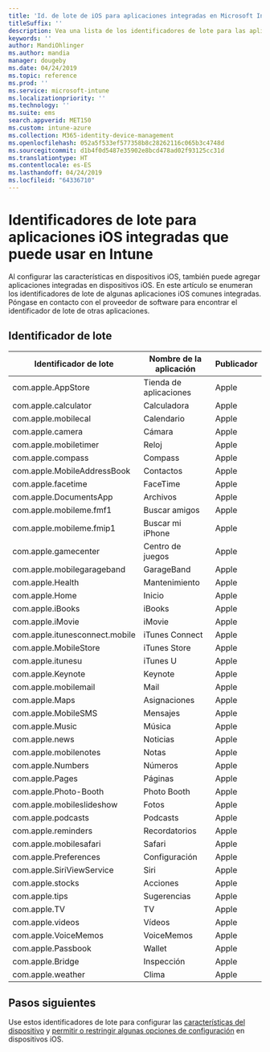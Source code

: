```yaml
---
title: 'Id. de lote de iOS para aplicaciones integradas en Microsoft Intune: Azure | Microsoft Docs'
titleSuffix: ''
description: Vea una lista de los identificadores de lote para las aplicaciones iOS integradas. Use estos identificadores de lote para permitir explícitamente las aplicaciones en perfiles de configuración de dispositivo y directivas en Microsoft Intune.
keywords: ''
author: MandiOhlinger
ms.author: mandia
manager: dougeby
ms.date: 04/24/2019
ms.topic: reference
ms.prod: ''
ms.service: microsoft-intune
ms.localizationpriority: ''
ms.technology: ''
ms.suite: ems
search.appverid: MET150
ms.custom: intune-azure
ms.collection: M365-identity-device-management
ms.openlocfilehash: 052a5f533ef577358b8c28262116c065b3c4748d
ms.sourcegitcommit: d1b4f0d5487e35902e8bcd478ad02f93125cc31d
ms.translationtype: HT
ms.contentlocale: es-ES
ms.lasthandoff: 04/24/2019
ms.locfileid: "64336710"
---
```

# <a name="bundle-ids-for-built-in-ios-apps-you-can-use-in-intune"></a>Identificadores de lote para aplicaciones iOS integradas que puede usar en Intune

Al configurar las características en dispositivos iOS, también puede agregar aplicaciones integradas en dispositivos iOS. En este artículo se enumeran los identificadores de lote de algunas aplicaciones iOS comunes integradas. Póngase en contacto con el proveedor de software para encontrar el identificador de lote de otras aplicaciones.

## <a name="bundle-ids"></a>Identificador de lote

| Identificador de lote                   | Nombre de la aplicación     | Publicador |
|-----------------------------|--------------|-----------|
| com.apple.AppStore          | Tienda de aplicaciones    | Apple     |
| com.apple.calculator        | Calculadora   | Apple     |
| com.apple.mobilecal         | Calendario     | Apple     |
| com.apple.camera            | Cámara       | Apple     |
| com.apple.mobiletimer       | Reloj        | Apple     |
| com.apple.compass           | Compass      | Apple     |
| com.apple.MobileAddressBook | Contactos     | Apple     |
| com.apple.facetime          | FaceTime     | Apple     |
| com.apple.DocumentsApp      | Archivos        | Apple     |
| com.apple.mobileme.fmf1     | Buscar amigos | Apple     |
| com.apple.mobileme.fmip1    | Buscar mi iPhone  | Apple     |
| com.apple.gamecenter        | Centro de juegos  | Apple     |
| com.apple.mobilegarageband  | GarageBand   | Apple     |
| com.apple.Health            | Mantenimiento       | Apple     |
| com.apple.Home              | Inicio         | Apple     |
| com.apple.iBooks            | iBooks       | Apple     |
| com.apple.iMovie            | iMovie       | Apple     |
| com.apple.itunesconnect.mobile | iTunes Connect | Apple |
| com.apple.MobileStore       | iTunes Store | Apple     |
| com.apple.itunesu           | iTunes U     | Apple     |
| com.apple.Keynote           | Keynote      | Apple     |
| com.apple.mobilemail        | Mail         | Apple     |
| com.apple.Maps              | Asignaciones         | Apple     |
| com.apple.MobileSMS         | Mensajes     | Apple     |
| com.apple.Music             | Música        | Apple     |
| com.apple.news              | Noticias         | Apple     |
| com.apple.mobilenotes       | Notas        | Apple     |
| com.apple.Numbers           | Números      | Apple     |
| com.apple.Pages             | Páginas        | Apple     |
| com.apple.Photo-Booth       | Photo Booth  | Apple     |
| com.apple.mobileslideshow   | Fotos       | Apple     |
| com.apple.podcasts          | Podcasts     | Apple     |
| com.apple.reminders         | Recordatorios    | Apple     |
| com.apple.mobilesafari      | Safari       | Apple     |
| com.apple.Preferences       | Configuración     | Apple     |
| com.apple.SiriViewService   | Siri         | Apple     |
| com.apple.stocks            | Acciones       | Apple     |
| com.apple.tips              | Sugerencias         | Apple     |
| com.apple.TV                | TV           | Apple     |
| com.apple.videos            | Vídeos       | Apple     |
| com.apple.VoiceMemos        | VoiceMemos   | Apple     |
| com.apple.Passbook          | Wallet       | Apple     |
| com.apple.Bridge            | Inspección        | Apple     |
| com.apple.weather           | Clima      | Apple     |

## <a name="next-steps"></a>Pasos siguientes

Use estos identificadores de lote para configurar las [características del dispositivo](ios-device-features-settings.md) y [permitir o restringir algunas opciones de configuración](device-restrictions-ios.md) en dispositivos iOS.
